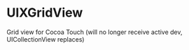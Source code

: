 UIXGridView
===========

Grid view for Cocoa Touch (will no longer receive active dev, UICollectionView replaces)
